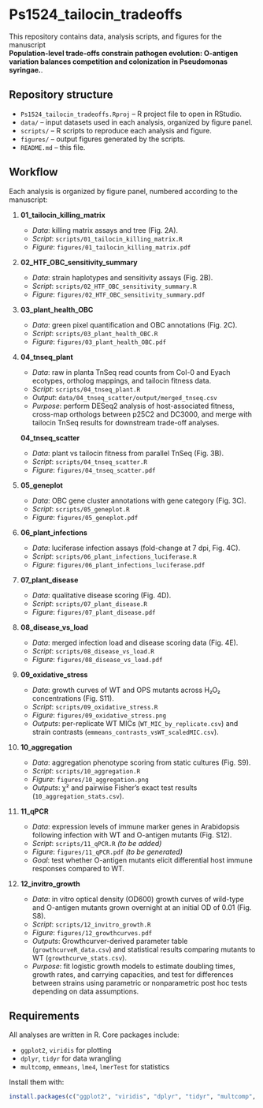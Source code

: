 # Ps1524_tailocin_tradeoffs

This repository contains data, analysis scripts, and figures for the manuscript  
**Population-level trade-offs constrain pathogen evolution: O-antigen variation balances competition and colonization in  Pseudomonas syringae.**.

## Repository structure

- `Ps1524_tailocin_tradeoffs.Rproj` – R project file to open in RStudio.
- `data/` – input datasets used in each analysis, organized by figure panel.
- `scripts/` – R scripts to reproduce each analysis and figure.
- `figures/` – output figures generated by the scripts.
- `README.md` – this file.

## Workflow

Each analysis is organized by figure panel, numbered according to the manuscript:

1. **01_tailocin_killing_matrix**  
   - *Data*: killing matrix assays and tree (Fig. 2A).  
   - *Script*: `scripts/01_tailocin_killing_matrix.R`  
   - *Figure*: `figures/01_tailocin_killing_matrix.pdf`

2. **02_HTF_OBC_sensitivity_summary**  
   - *Data*: strain haplotypes and sensitivity assays (Fig. 2B).  
   - *Script*: `scripts/02_HTF_OBC_sensitivity_summary.R`  
   - *Figure*: `figures/02_HTF_OBC_sensitivity_summary.pdf`

3. **03_plant_health_OBC**  
   - *Data*: green pixel quantification and OBC annotations (Fig. 2C).  
   - *Script*: `scripts/03_plant_health_OBC.R`  
   - *Figure*: `figures/03_plant_health_OBC.pdf`

4. **04_tnseq_plant**  
   - *Data*: raw in planta TnSeq read counts from Col-0 and Eyach ecotypes, ortholog mappings, and tailocin fitness data.  
   - *Script*: `scripts/04_tnseq_plant.R`  
   - *Output*: `data/04_tnseq_scatter/output/merged_tnseq.csv`  
   - *Purpose*: perform DESeq2 analysis of host-associated fitness, cross-map orthologs between p25C2 and DC3000, and merge with tailocin TnSeq results for downstream trade-off analyses.

   **04_tnseq_scatter**  
   - *Data*: plant vs tailocin fitness from parallel TnSeq (Fig. 3B).  
   - *Script*: `scripts/04_tnseq_scatter.R`  
   - *Figure*: `figures/04_tnseq_scatter.pdf`

5. **05_geneplot**  
   - *Data*: OBC gene cluster annotations with gene category (Fig. 3C).  
   - *Script*: `scripts/05_geneplot.R`  
   - *Figure*: `figures/05_geneplot.pdf`

6. **06_plant_infections**  
   - *Data*: luciferase infection assays (fold-change at 7 dpi, Fig. 4C).  
   - *Script*: `scripts/06_plant_infections_luciferase.R`  
   - *Figure*: `figures/06_plant_infections_luciferase.pdf`

7. **07_plant_disease**  
   - *Data*: qualitative disease scoring (Fig. 4D).  
   - *Script*: `scripts/07_plant_disease.R`  
   - *Figure*: `figures/07_plant_disease.pdf`

8. **08_disease_vs_load**  
   - *Data*: merged infection load and disease scoring data (Fig. 4E).  
   - *Script*: `scripts/08_disease_vs_load.R`  
   - *Figure*: `figures/08_disease_vs_load.pdf`

9. **09_oxidative_stress**  
   - *Data*: growth curves of WT and OPS mutants across H₂O₂ concentrations (Fig. S11).  
   - *Script*: `scripts/09_oxidative_stress.R`  
   - *Figure*: `figures/09_oxidative_stress.png`  
   - *Outputs*: per-replicate WT MICs (`WT_MIC_by_replicate.csv`) and strain contrasts (`emmeans_contrasts_vsWT_scaledMIC.csv`).

10. **10_aggregation**  
    - *Data*: aggregation phenotype scoring from static cultures (Fig. S9).  
    - *Script*: `scripts/10_aggregation.R`  
    - *Figure*: `figures/10_aggregation.png`  
    - *Outputs*: χ² and pairwise Fisher’s exact test results (`10_aggregation_stats.csv`).

11. **11_qPCR**  
    - *Data*: expression levels of immune marker genes in Arabidopsis following infection with WT and O-antigen mutants (Fig. S12).  
    - *Script*: `scripts/11_qPCR.R` *(to be added)*  
    - *Figure*: `figures/11_qPCR.pdf` *(to be generated)*  
    - *Goal*: test whether O-antigen mutants elicit differential host immune responses compared to WT.
    
12. **12_invitro_growth**  
    - *Data*: in vitro optical density (OD600) growth curves of wild-type and O-antigen mutants grown overnight at an initial OD of 0.01 (Fig. S8).  
    - *Script*: `scripts/12_invitro_growth.R`  
    - *Figure*: `figures/12_growthcurves.pdf`  
    - *Outputs*: Growthcurver-derived parameter table (`growthcurveR_data.csv`) and statistical results comparing mutants to WT (`growthcurve_stats.csv`).  
    - *Purpose*: fit logistic growth models to estimate doubling times, growth rates, and carrying capacities, and test for differences between strains using parametric or nonparametric post hoc tests depending on data assumptions.


## Requirements

All analyses are written in R. Core packages include:
- `ggplot2`, `viridis` for plotting  
- `dplyr`, `tidyr` for data wrangling  
- `multcomp`, `emmeans`, `lme4`, `lmerTest` for statistics  

Install them with:

```r
install.packages(c("ggplot2", "viridis", "dplyr", "tidyr", "multcomp", "emmeans", "lme4", "lmerTest"))


